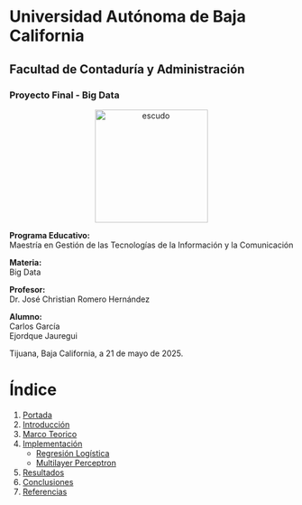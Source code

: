 # Universidad Autónoma de Baja California

## Facultad de Contaduría y Administración

### Proyecto Final - Big Data

<p align="center">
  <img src="https://github.com/user-attachments/assets/f0211137-058b-4812-b8b1-d16d4936afa3" alt="escudo" width="200"/>
</p>

**Programa Educativo:**  
Maestría en Gestión de las Tecnologías de la Información y la Comunicación

**Materia:**  
Big Data

**Profesor:**  
Dr. José Christian Romero Hernández

**Alumno:**  
Carlos García  
Ejordque Jauregui

Tijuana, Baja California, a 21 de mayo de 2025.


# Índice

1. [Portada](./Portada.md)
2. [Introducción](./Introduccion.md)
3. [Marco Teorico](./MarcoTeorico.md)
4. [Implementación](./Implementacion.md)
    - [Regresión Logística](./Logistic_Regression/LogisticRegression.md)
    - [Multilayer Perceptron](./Multilayer_Perceptron/MultolayerPerceptronV2.md)
5. [Resultados](./Resultados.md)
6. [Conclusiones](./Conclusiones.md)
7. [Referencias](./Referencias.md)